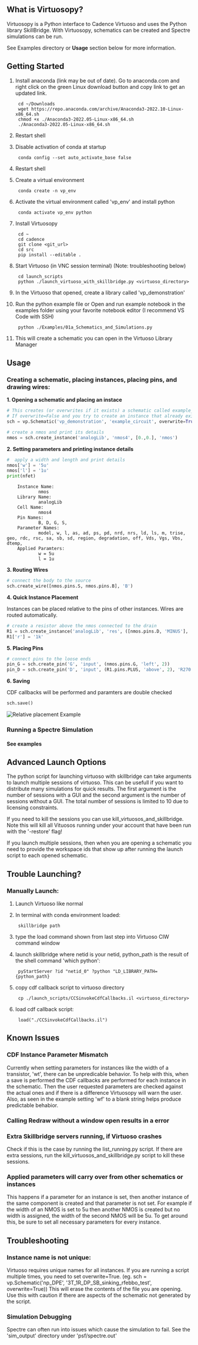 ## **What is Virtuosopy?**

Virtuosopy is a Python interface to Cadence Virtuoso and uses the Python library SkillBridge. With Virtuosopy, schematics can be created and Spectre simulations can be run.

See Examples directory or **Usage** section below for more information.

## **Getting Started**
1. Install anaconda (link may be out of date). Go to anaconda.com and right click on the green Linux download button and copy link to get an updated link.

        cd ~/Downloads
        wget https://repo.anaconda.com/archive/Anaconda3-2022.10-Linux-x86_64.sh
        chmod +x ./Anaconda3-2022.05-Linux-x86_64.sh
        ./Anaconda3-2022.05-Linux-x86_64.sh

1. Restart shell
1. Disable activation of conda at startup

        conda config --set auto_activate_base false

1. Restart shell

1. Create a virtual environment 
        
        conda create -n vp_env

1. Activate the virtual environment called 'vp_env' and install python

        conda activate vp_env python

1. Install Virtuosopy

        cd ~
        cd cadence
        git clone <git_url>
        cd src
        pip install --editable .

1. Start Virtuoso (in VNC session terminal) (Note: troubleshooting below)
        
        cd launch_scripts
        python ./launch_virtuoso_with_skillbridge.py <virtuoso_directory>

1. In the Virtuoso that opened, create a library called 'vp_demonstration'

1. Run the python example file or Open and run example notebook in the examples folder using your favorite notebook editor (I recommend VS Code with SSH)
        
        python ./Examples/01a_Schematics_and_Simulations.py

1. This will create a schematic you can open in the Virtuoso Library Manager

## **Usage**

### **Creating a schematic, placing instances, placing pins, and drawing wires:**
**1. Opening a schematic and placing an instace**
```python
# This creates (or overwrites if it exists) a schematic called example_circuit under the vp_demonstration library
# If overwrite=False and you try to create an instance that already exists you will get an error.
sch = vp.Schematic('vp_demonstration', 'example_circuit', overwrite=True)

# create a nmos and print its details
nmos = sch.create_instance('analogLib', 'nmos4', [0.,0.], 'nmos')

```
**2. Setting parameters and printing instance details**
```python
#  apply a width and length and print details
nmos['w'] = '5u'
nmos['l'] = '1u'
print(nfet)
```

        Instance Name:
                nmos
        Library Name:
                analogLib
        Cell Name:
                nmos4
        Pin Names: 
                B, D, G, S, 
        Parameter Names: 
                model, w, l, as, ad, ps, pd, nrd, nrs, ld, ls, m, trise, geo, rdc, rsc, sa, sb, sd, region, degradation, off, Vds, Vgs, Vbs, dtemp, 
        Applied Paramters: 
                w = 5u
                l = 1u



**3. Routing Wires**

```python
# connect the body to the source
sch.create_wire([nmos.pins.S, nmos.pins.B], 'B')
```

**4. Quick Instance Placement**

Instances can be placed relative to the pins of other instances. Wires are routed automatically.

```python
# create a resistor above the nmos connected to the drain
R1 = sch.create_instance('analogLib', 'res', ([nmos.pins.D, 'MINUS'], 'above'), 'R1')
R1['r'] = '1k'
```

**5. Placing Pins**
```python
# connect pins to the loose ends
pin_G = sch.create_pin('G', 'input', (nmos.pins.G, 'left', 2))
pin_D = sch.create_pin('D', 'input', (R1.pins.PLUS, 'above', 2), 'R270')
```

**6. Saving**

CDF callbacks will be performed and paramters are double checked
```python
sch.save()
```

![Relative placement Example](./Examples/images/nmos_res.png)

### **Running a Spectre Simulation**

#### See examples

## **Advanced Launch Options**

The python script for launching virtuoso with skillbridge can take arguments to launch multiple sessions of virtuoso. This can be usefull if you want to distribute many simulations for quick results. The first argument is the number of sessions with a GUI and the second argument is the number of sessions without a GUI. The total number of sessions is limited to 10 due to licensing constraints.

If you need to kill the sessions you can use kill_virtuosos_and_skillbridge. Note this will kill all Vituosos running under your account that have been run with the '-restore' flag!

If you launch multiple sessions, then when you are opening a schematic you need to provide the workspace ids that show up after running the launch script to each opened schematic.

## **Trouble Launching?**

### Manually Launch:

1. Launch Virtuoso like normal

1. In terminal with conda environment loaded:

        skillbridge path

1. type the load command shown from last step into Virtuoso CIW command window

1. launch skillbridge where netid is your netid, python_path is the result of the shell command 'which python':

        pyStartServer ?id "netid_0" ?python "LD_LIBRARY_PATH= {python_path}

1. copy cdf callback script to virtuoso directory

        cp ./launch_scripts/CCSinvokeCdfCallbacks.il <virtuoso_directory>

1. load cdf callback script:

        load("./CCSinvokeCdfCallbacks.il")



## **Known Issues**

### **CDF Instance Parameter Mismatch**
Currently when setting parameters for instances like the width of a transistor, 'wt', there can be unpredicable behavior. To help with this, when a save is performed the CDF callbacks are performed for each instance in the schematic. Then the user requested parameters are checked against the actual ones and if there is a difference Virtuosopy will warn the user. Also, as seen in the example setting 'wf' to a blank string helps produce predictable behabior.

### **Calling Redraw without a window open results in a error**

### **Extra Skillbridge servers running, if Virtuoso crashes**
Check if this is the case by running the list_running.py script. If there are extra sessions, run the kill_virtuosos_and_skillbridge.py script to kill these sessions.

### **Applied parameters will carry over from other schematics or instances**
This happens if a parameter for an instance is set, then another instance of the same component is created and that parameter is not set. For example if the width of an NMOS is set to 5u then another NMOS is created but no width is assigned, the width of the second NMOS will be 5u. To get around this, be sure to set all necessary parameters for every instance.

## **Troubleshooting**

### Instance name is not unique: 
Virtuoso requires unique names for all instances. If you are running a script multiple times, you need to set overwrite=True. (eg. sch = vp.Schematic('np_DPE', '3T_1R_DP_SB_sinking_rfebbo_test', overwrite=True)) This will erase the contents of the file you are opening. Use this with caution if there are aspects of the schematic not generated by the script.

### Simulation Debugging
Spectre can often run into issues which cause the simulation to fail. See the 'sim_output' directory under 'psf/spectre.out'

